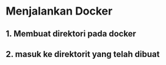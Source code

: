 <html
<head>
<title> Responsi TCC</title>
</head>
<body>
<h1> Menjalankan Docker </h1>
<h2>1. Membuat direktori pada docker</h2>
<h2>2. masuk ke direktorit yang telah dibuat</h2>
<h2></h2>
<h2></h2>
<h2></h2>
<h2></h2>
</body>
</html>
